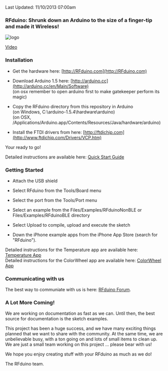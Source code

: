 Last Updated: 11/10/2013 07:00am

### RFduino: Shrunk down an Arduino to the size of a finger-tip and made it Wireless!

![logo](https://raw.github.com/RFduino/RFduino/master/4up%20image.jpg)  

[Video](http://www.youtube.com/watch?v=arWBdGwCJcM)  

### Installation

* Get the hardware here: [http://RFduino.com](http://RFduino.com)

* Download Arduino 1.5 here: [http://arduino.cc](http://arduino.cc/en/Main/Software)  
  (on osx remember to open arduino first to make gatekeeper perform its magic)  

* Copy the RFduino directory from this repository in Arduino  
  (on Windows, C:\arduino-1.5.4\hardware\arduino)  
  (on OSX, /Applications/Arduino.app/Contents/Resources/Java/hardware/arduino)

* Install the FTDI drivers from here: [http://ftdichip.com](http://www.ftdichip.com/Drivers/VCP.htm)

Your ready to go!

Detailed instructions are available here: [Quick Start Guide](http://files.rfdigital.com/rfduino.quick.start.guide.pdf)

### Getting Started

* Attach the USB shield

* Select RFduino from the Tools/Board menu

* Select the port from the Tools/Port menu

* Select an example from the Files/Examples/RFduinoNonBLE or Files/Examples/RFduinoBLE directory

* Select Upload to compile, upload and execute the sketch

* Down the iPhone example apps from the iPhone App Store (search for "RFduino").

Detailed instructions for the Temperature app are available here: [Temperature App](http://files.rfdigital.com/rfduino.temperature.guide.pdf)  
Detailed instructions for the ColorWheel app are available here: [ColorWheel App](http://files.rfdigital.com/rfduino.rgb.colorwheel.guide.pdf)  

### Communicating with us

The best way to communiate with us is here: [RFduino Forum](http://forum.RFduino.com).

### A Lot More Coming!

We are working on documentation as fast as we can.  Until then, the best source for documentation is the sketch examples.

This project has been a huge success, and we have many exciting things planned that we want to share with the community.  At the same time, we are unbelievable busy, with a ton going on and lots of small items to clean up.  We are just a small team working on this project ... please bear with us!

We hope you enjoy creating stuff with your RFduino as much as we do!

The RFduino team.

